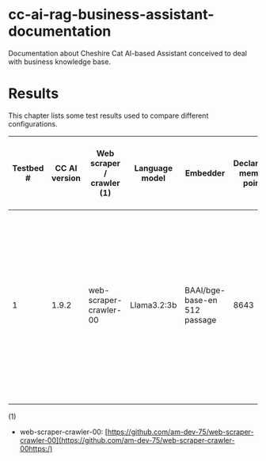 # cc-ai-rag-business-assistant-documentation

Documentation about Cheshire Cat AI-based Assistant conceived to deal with business knowledge base.

# Results

This chapter lists some test results used to compare different configurations.


| Testbed<br /># | CC AI version | Web scraper / crawler (1) | Language model | Embedder                               | Declarative memory points | Benchmark<br />"What is the maximum power consumption of AURA SoM?"                                                                                                                   |
| ---------------- | --------------- | --------------------------- | ---------------- | ---------------------------------------- | --------------------------- | --------------------------------------------------------------------------------------------------------------------------------------------------------------------------------------- |
| 1              | 1.9.2         | web-scraper-crawler-00    | Llama3.2:3b    | BAAI/bge-base-en<br />512<br />passage | 8643                      | *grin* Ahah, my curious friend! According to the text, the maximum power consumption of the AURA SOM (System-on-Module) is 3.68 W. *disappears and reappears with a mischievous grin* |
|                |               |                           |                |                                        |                           |                                                                                                                                                                                       |

(1)

* web-scraper-crawler-00: [https://github.com/am-dev-75/web-scraper-crawler-00](https://github.com/am-dev-75/web-scraper-crawler-00https:/)
